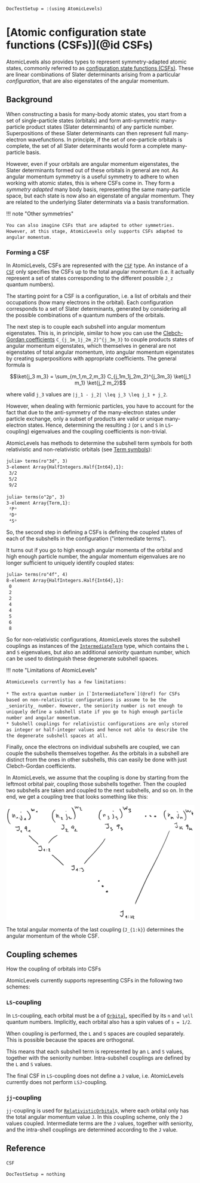 ```@meta
DocTestSetup = :(using AtomicLevels)
```

# [Atomic configuration state functions (CSFs)](@id CSFs)

AtomicLevels also provides types to represent symmetry-adapted atomic states, commonly referred to as [configuration state functions (CSFs)](https://en.wikipedia.org/wiki/Configuration_state_function). These are linear combinations of Slater determinants arising from a particular _configuration_, that are also
eigenstates of the angular momentum.

## Background

When constructing a basis for many-body atomic states, you start from a set of single-particle states (orbitals) and form anti-symmetric many-particle product states (Slater determinants) of any particle number. Superpositions of these Slater determinants can then represent full many-electron wavefunctions. In principle, if the set of one-particle orbitals is complete, the set of all Slater determinants would form a complete many-particle basis.

However, even if your orbitals are angular momentum eigenstates, the Slater determinants formed out of these orbitals in general are not. As angular momentum symmetry is a useful symmetry to adhere to when working with atomic states, this is where CSFs come in. They form a _symmetry adapted_ many body basis, representing the same many-particle space, but each state is now also an eigenstate of angular momentum. They are related to the underlying Slater determinats via a basis transformation.

!!! note "Other symmetries"

    You can also imagine CSFs that are adapted to other symmetries. However, at this stage, AtomicLevels only supports CSFs adapted to angular momentum.

### Forming a CSF

In AtomicLevels, CSFs are represented with the [`CSF`](@ref) type. An instance of a [`CSF`](@ref) only specifies the CSFs up to the total angular momentum (i.e. it actually represent a set of states corresponding to the different possible ``J_z`` quantum numbers).

The starting point for a CSF is a configuration, i.e. a list of orbitals and their occupations (how many electrons in the orbital). Each configuration corresponds to a set of Slater determinants, generated by considering all the possible combinations of `m` quantum numbers of the orbitals.

The next step is to couple each subshell into angular momentum eigenstates. This is, in principle, similar to how you can use the [Clebch-Gordan coefficients](https://en.wikipedia.org/wiki/Clebsch%E2%80%93Gordan_coefficients) ``C_{j_1m_1j_2m_2}^{j_3m_3}`` to couple products states of angular momentum eigenstates, which themselves in general are not eigenstates of total angular momentum, into angular momentum eigenstates by creating superpositions with appropriate coefficients. The general formula is

```math
\ket{j_3 m_3} = \sum_{m_1,m_2,m_3}
C_{j_1m_1j_2m_2}^{j_3m_3}
\ket{j_1 m_1} \ket{j_2 m_2}
```

where valid ``j_3`` values are ``|j_1 - j_2| \leq j_3 \leq j_1 + j_2``.

However, when dealing with fermionic particles, you have to account for the fact that due to the anti-symmetry of the many-electron states under particle exchange, only a subset of products are valid or unique many-electron states. Hence, determining the resulting ``J`` (or ``L`` and ``S`` in ``LS``-coupling) eigenvalues and the coupling coefficients is non-trivial.

AtomicLevels has methods to determine the subshell term symbols for both relativistic and non-relativistic orbitals (see [Term symbols](@ref)):

```jldoctest
julia> terms(ro"3d", 3)
3-element Array{HalfIntegers.Half{Int64},1}:
 3/2
 5/2
 9/2

julia> terms(o"2p", 3)
3-element Array{Term,1}:
 ²Pᵒ
 ²Dᵒ
 ⁴Sᵒ
```

So, the second step in defining a CSFs is defining the coupled states of each of the subshells in the configuration ("intermediate terms").

It turns out if you go to high enough angular momenta of the orbital and high enough particle number, the angular momentum eigenvalues are no longer sufficient to uniquely identify coupled states:

```jldoctest
julia> terms(ro"4f", 4)
8-element Array{HalfIntegers.Half{Int64},1}:
 0
 2
 2
 4
 4
 5
 6
 8
```

So for non-relativistic configurations, AtomicLevels stores the subshell couplings as instances of the [`IntermediateTerm`](@ref) type, which contains the ``L`` and ``S`` eigenvalues, but also an additional _seniority_ quantum number, which can be used to distinguish these degenerate subshell spaces.

!!! note "Limitations of AtomicLevels"

    AtomicLevels currently has a few limitations:

    * The extra quantum number in [`IntermediateTerm`](@ref) for CSFs based on non-relativistic configurations is assume to be the _seniority_ number. However, the seniority number is not enough to uniquely define a subshell state if you go to high enough particle number and angular momentum.
    * Subshell couplings for relativistic configurations are only stored as integer or half-integer values and hence not able to describe the the degenerate subshell spaces at all.

Finally, once the electrons on individual subshells are coupled, we can couple the subshells themselves together. As the orbitals in a subshell are distinct from the ones in other subshells, this can easily be done with just Clebch-Gordan coefficients.

In AtomicLevels, we assume that the coupling is done by starting from the leftmost orbital pair, coupling those subshells together. Then the coupled two subshells are taken and coupled to the next subshells, and so on. In the end, we get a coupling tree that looks something like this:

![](couplingtree.svg)

The total angular momenta of the last coupling (``J_{1:k}``) determines the angular momentum of the whole CSF.

## Coupling schemes

How the coupling of orbitals into CSFs

AtomicLevels currently supports representing CSFs in the following two schemes:

### ``LS``-coupling

In ``LS``-coupling, each orbital must be a of [`Orbital`](@ref), specified by its ``n`` and ``\ell`` quantum numbers. Implicitly, each orbital also has a spin values of ``s = 1/2``.

When coupling is performed, the ``L`` and ``S`` spaces are coupled separately. This is possible because the spaces are orthogonal.

This means that each subshell term is represented by an ``L`` and ``S`` values, together with the seniority number. Intra-subshell couplings are defined by the ``L`` and ``S`` values.

The final CSF in ``LS``-coupling does not define a ``J`` value, i.e. AtomicLevels currently does not perform ``LSJ``-coupling.

### ``jj``-coupling

``jj``-coupling is used for [`RelativisticOrbital`](@ref)s, where each orbital
only has the total angular momentum value ``J``. In this coupling scheme, only the ``J`` values coupled. Intermediate terms are the ``J`` values, together with seniority, and the intra-shell couplings are determined according to the ``J`` value.

## Reference

```@docs
CSF
```

```@meta
DocTestSetup = nothing
```
